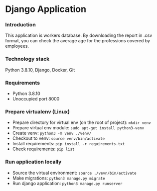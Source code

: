 # Django Application #

### Introduction ###

This application is workers database. By downloading the report in .csv format, 
you can check the average age for the professions covered by employees.

### Technology stack ###

Python 3.8.10, Django, Docker, Git

### Requirements ###

* Python 3.8.10
* Unoccupied port 8000

### Prepare virtualenv (Linux) ###

* Prepare directory for virtual env (on the root of project):
	`mkdir venv`
* Prepare virtual env module:
	`sudo apt-get install python3-venv`
* Create venv:
	`python3 -m venv ./venv/`
* Checkout to venv:
	`source venv/bin/activate`
* Install requirements:
	`pip install -r requirements.txt`
* Check requirements:
	`pip list`

### Run application locally ###

* Source the virtual environment:
    `source ./vevn/bin/activate`
* Make migrations:
	`python3 manage.py migrate`
* Run django application:
    `python3 manage.py runserver`